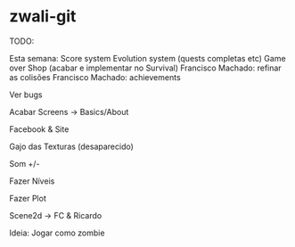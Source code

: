 zwali-git
=========
 TODO:

Esta semana:
Score system
Evolution system (quests completas etc)
Game over
Shop (acabar e implementar no Survival)
Francisco Machado: refinar as colisões
Francisco Machado: achievements


Ver bugs

Acabar Screens -> Basics/About

Facebook & Site

Gajo das Texturas (desaparecido)

Som +/-

Fazer Níveis

Fazer Plot

Scene2d  -> FC & Ricardo

Ideia:
Jogar como zombie


